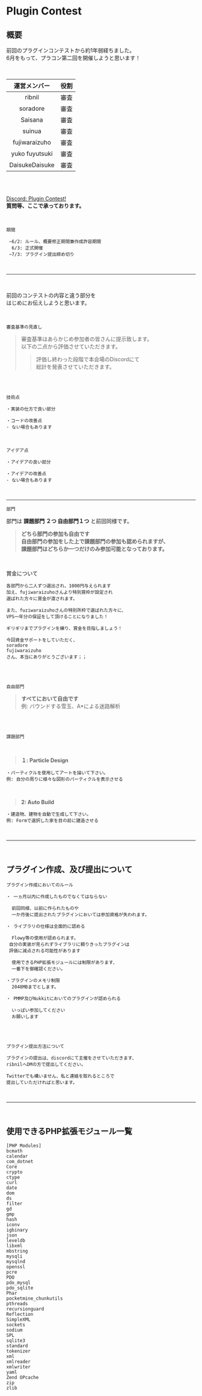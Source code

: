 # Plugin Contest  

## 概要  

前回のプラグインコンテストから約1年弱経ちました。  
6月をもって、プラコン第二回を開催しようと思います！

<br>

| 運営メンバー     | 役割       |
|:--------------:|:---------:|
| ribnil         | 審査      |
| soradore       | 審査      |
| Saisana        | 審査      |
| suinua         | 審査      |
| fujiwaraizuho  | 審査      |
| yuko fuyutsuki | 審査      |
| DaisukeDaisuke | 審査      |

<br>
<br>

[Discord: Plugin Contest!](https://discord.gg/sqawZHa)  
**質問等、ここで承っております。**   

<br>

`期間`  

```
 ~6/2: ルール、概要修正期間兼作成許容期間
  6/3: 正式開催
 ~7/3: プラグイン提出締め切り
```  

<br>

***

<br>

前回のコンテストの内容と違う部分を  
はじめにお伝えしようと思います。 　

<br>

```
審査基準の見直し
```  

> 審査基準はあらかじめ参加者の皆さんに提示致します。  
> 以下の二点から評価させていただきます。 
>> 評価し終わった段階で本会場のDiscordにて  
>> 総計を発表させていただきます。

<br>
<br>

`技術点`  

```
・実装の仕方で良い部分  

・コードの改善点
- ない場合もあります
```  

<br>
    
`アイデア点`  

```
・アイデアの良い部分  

・アイデアの改善点
- ない場合もあります
```  

<br>

***

`部門`  

部門は **課題部門 ２つ 自由部門１つ** と前回同様です。  
> **どちら部門の参加も自由です**  
> **自由部門の参加をした上で課題部門の参加も認められますが、**  
> **課題部門はどちらか一つだけのみ参加可能となっております。**

<br>

賞金について
```
各部門から二人ずつ選出され、1000円与えられます
加え、fujiwaraizuhoさんより特別賞枠が設定され
選ばれた方々に賞金が渡されます。

また、fuziwaraizuhoさんの特別所枠で選ばれた方々に、
VPS一年分の保証をして頂けることになりました！

ギリギリまでプラグインを練り、賞金を目指しましょう！
```  

```
今回資金サポートをしていただく、
soradore
fujiwaraizuho
さん、本当にありがとうございます；；
```

<br>
<br>

`自由部門`  

> **すべてにおいて自由です**  
> 例: バウンドする雪玉、A*による迷路解析  

<br>
<br>

`課題部門`  

<br>
  
> **１: Particle Design**  

```
・パーティクルを使用してアートを描いて下さい。
例: 自分の周りに様々な図形のパーティクルを表示させる
```  

<br>

> **2: Auto Build**  

```
・建造物、建物を自動で生成して下さい。
例: Formで選択した家を目の前に建造させる
```  

<br>  

***

<br>

## プラグイン作成、及び提出について 

`プラグイン作成においてのルール`  

```
・ 一ヵ月以内に作成したものでなくてはならない  
  
  前回同様、以前に作られたものや  
  一か月後に提出されたプラグインにおいては参加資格が失われます。
```

```
・ ライブラリの仕様は全面的に認める

  Flowy等の使用が認められます。
 自分の実装が見られずライブラリに頼りきったプラグインは
 評価に減点される可能性があります 

  使用できるPHP拡張モジュールには制限があります、
  一番下を御確認ください。
```

```
・プラグインのメモリ制限
  2048MBまでとします。
```

```
・ PMMP及びNukkitにおいてのプラグインが認められる

  いっぱい参加してください
  お願いします
```

<br>
<br>

`プラグイン提出方法について`

```
プラグインの提出は、discordにて主催をさせていただきます、
ribnilへDMの方で提出してください。

Twitterでも構いません、私と連絡を取れるところで
提出していただければと思います。
```

<br>

***  

<br>

## 使用できるPHP拡張モジュール一覧
```
[PHP Modules]
bcmath
calendar
com_dotnet
Core
crypto
ctype
curl
date
dom
ds
filter
gd
gmp
hash
iconv
igbinary
json
leveldb
libxml
mbstring
mysqli
mysqlnd
openssl
pcre
PDO
pdo_mysql
pdo_sqlite
Phar
pocketmine_chunkutils
pthreads
recursionguard
Reflection
SimpleXML
sockets
sodium
SPL
sqlite3
standard
tokenizer
xml
xmlreader
xmlwriter
yaml
Zend OPcache
zip
zlib
```
